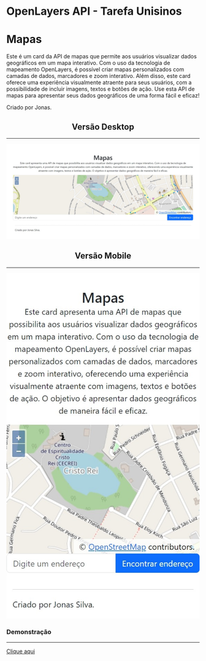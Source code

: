 # OpenLayers API - Tarefa Unisinos

 <h1 >Mapas</h1>
      <p>
        Este é um card da API de mapas que permite aos usuários visualizar dados
        geográficos em um mapa interativo. Com o uso da tecnologia de mapeamento
        OpenLayers, é possível criar mapas personalizados com camadas de dados,
        marcadores e zoom interativo. Além disso, este card oferece uma
        experiência visualmente atraente para seus usuários, com a possibilidade
        de incluir imagens, textos e botões de ação. Use esta API de mapas para
        apresentar seus dados geográficos de uma forma fácil e eficaz!
      </p>
      <p>Criado por Jonas.</p>

<div align="center">

## Versão Desktop

<hr>

<img src="demo/desktop.jpeg">

## Versão Mobile

<hr>

<img src="demo/mobile.jpeg">

</div>

### Demonstração

<hr>
<a target="_blank" href="#">Clique aqui</a>
